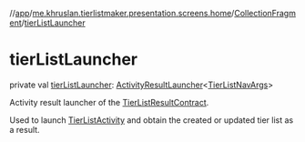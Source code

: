 //[app](../../../index.md)/[me.khruslan.tierlistmaker.presentation.screens.home](../index.md)/[CollectionFragment](index.md)/[tierListLauncher](tier-list-launcher.md)

# tierListLauncher

private val [tierListLauncher](tier-list-launcher.md): [ActivityResultLauncher](https://developer.android.com/reference/kotlin/androidx/activity/result/ActivityResultLauncher.html)&lt;[TierListNavArgs](../../me.khruslan.tierlistmaker.presentation.utils.navigation/-tier-list-nav-args/index.md)&gt;

Activity result launcher of the [TierListResultContract](../../me.khruslan.tierlistmaker.presentation.utils.navigation/-tier-list-result-contract/index.md).

Used to launch [TierListActivity](../../me.khruslan.tierlistmaker.presentation.screens.tierlist/-tier-list-activity/index.md) and obtain the created or updated tier list as a result.
